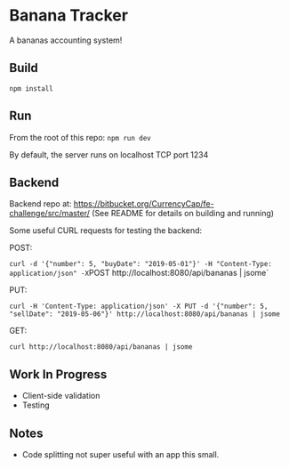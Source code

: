 # Banana Tracker

A bananas accounting system!

## Build

`npm install`

## Run

From the root of this repo: `npm run dev`

By default, the server runs on localhost TCP port 1234

## Backend

Backend repo at: https://bitbucket.org/CurrencyCap/fe-challenge/src/master/
(See README for details on building and running)

Some useful CURL requests for testing the backend:

POST:

`curl -d '{"number": 5, "buyDate": "2019-05-01"}' -H "Content-Type: application/json" -X`POST http://localhost:8080/api/bananas | jsome`

PUT:

`curl -H 'Content-Type: application/json' -X PUT -d '{"number": 5, "sellDate": "2019-05-06"}' http://localhost:8080/api/bananas | jsome`

GET:

`curl http://localhost:8080/api/bananas | jsome`

## Work In Progress

- Client-side validation
- Testing

## Notes

- Code splitting not super useful with an app this small.
